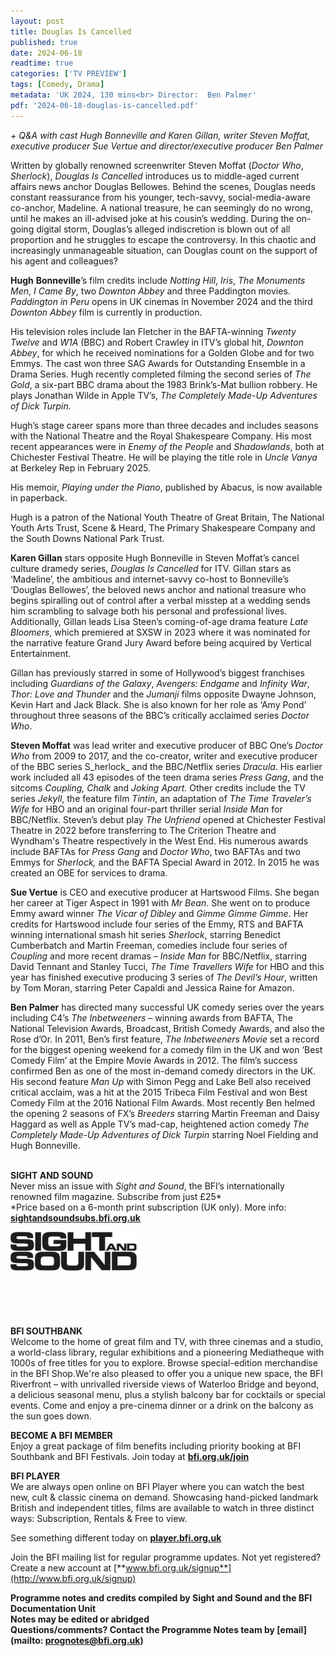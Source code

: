 ```yaml
---
layout: post
title: Douglas Is Cancelled
published: true
date: 2024-06-18
readtime: true
categories: ['TV PREVIEW']
tags: [Comedy, Drama]
metadata: 'UK 2024, 130 mins<br> Director:  Ben Palmer'
pdf: '2024-06-18-douglas-is-cancelled.pdf'
---
```


_+ Q&A with cast Hugh Bonneville and Karen Gillan, writer Steven Moffat, executive producer Sue Vertue and director/executive producer Ben Palmer_

Written by globally renowned screenwriter Steven Moffat (_Doctor Who_, _Sherlock_), _Douglas Is Cancelled_ introduces us to middle-aged current affairs news anchor Douglas Bellowes. Behind the scenes, Douglas needs constant reassurance from his younger, tech-savvy, social-media-aware co-anchor, Madeline. A national treasure, he can seemingly do no wrong, until he makes an ill-advised joke at his cousin’s wedding. During the on-going digital storm, Douglas’s alleged indiscretion is blown out of all proportion and he struggles to escape the controversy. In this chaotic and increasingly unmanageable situation, can Douglas count on the support of his agent and colleagues?

**Hugh**  **Bonneville**’s film credits include _Notting Hill_, _Iris_, _The Monuments Men_, _I Came By_, two _Downton Abbey_ and three Paddington movies. _Paddington in Peru_ opens in UK cinemas in November 2024 and the third _Downton Abbey_ film is currently in production.

His television roles include Ian Fletcher in the BAFTA-winning _Twenty Twelve_ and _W1A_ (BBC) and Robert Crawley in ITV’s global hit, _Downton Abbey_, for which he received nominations for a Golden Globe and for two Emmys. The cast won three SAG Awards for Outstanding Ensemble in a Drama Series. Hugh recently completed filming the second series of _The Gold_, a six-part BBC drama about the 1983 Brink’s-Mat bullion robbery. He plays Jonathan Wilde in Apple TV’s, _The Completely Made-Up Adventures of Dick Turpin._

Hugh’s stage career spans more than three decades and includes seasons with the National Theatre and the Royal Shakespeare Company. His most recent appearances were in _Enemy of the People_ and _Shadowlands_, both at Chichester Festival Theatre. He will be playing the title role in _Uncle Vanya_ at Berkeley Rep in February 2025.

His memoir, _Playing under the Piano_, published by Abacus, is now available in paperback.

Hugh is a patron of the National Youth Theatre of Great Britain, The National Youth Arts Trust, Scene & Heard, The Primary Shakespeare Company and the South Downs National Park Trust.

**Karen Gillan** stars opposite Hugh Bonneville in Steven Moffat’s cancel culture dramedy series, _Douglas Is Cancelled_ for ITV. Gillan stars as ‘Madeline’, the ambitious and internet-savvy co-host to Bonneville’s ‘Douglas Bellowes’, the beloved news anchor and national treasure who begins spiralling out of control after a verbal misstep at a wedding sends him scrambling to salvage both his personal and professional lives. Additionally, Gillan leads Lisa Steen’s coming-of-age drama feature _Late Bloomers_, which premiered at SXSW in 2023 where it was nominated for the narrative feature Grand Jury Award before being acquired by Vertical Entertainment.

Gillan has previously starred in some of Hollywood’s biggest franchises including _Guardians of the Galaxy_, _Avengers: Endgame_ and _Infinity War_, _Thor: Love and Thunder_ and the _Jumanji_ films opposite Dwayne Johnson, Kevin Hart and Jack Black. She is also known for her role as ‘Amy Pond’ throughout three seasons of the BBC’s critically acclaimed series _Doctor Who_.

**Steven Moffat** was lead writer and executive producer of BBC One’s _Doctor Who_ from 2009 to 2017, and the co-creator, writer and executive producer of the BBC series S_herlock_ and the BBC/Netflix series _Dracula_. His earlier work included all 43 episodes of the teen drama series _Press Gang_, and the sitcoms _Coupling, Chalk_ and _Joking Apart._ Other credits include  the TV series _Jekyll_, the feature film _Tintin_, an adaptation of _The Time Traveler’s Wife_ for HBO and an original four-part thriller serial _Inside Man_ for BBC/Netflix. Steven’s debut play _The Unfriend_ opened at Chichester Festival Theatre in 2022 before transferring to The Criterion Theatre and Wyndham's Theatre respectively in the West End. His numerous awards include BAFTAs for _Press Gang_ and _Doctor Who_, two BAFTAs and two Emmys for _Sherlock,_ and the BAFTA Special Award in 2012. In 2015 he was created an OBE for services to drama.

**Sue Vertue** is CEO and executive producer at Hartswood Films. She began her career at Tiger Aspect in 1991 with _Mr Bean_. She went on to produce Emmy award winner _The Vicar of Dibley_ and _Gimme Gimme Gimme_. Her credits for Hartswood include four series of the Emmy, RTS and BAFTA winning international smash hit series _Sherlock_, starring Benedict Cumberbatch and Martin Freeman, comedies include four series of _Coupling_ and more recent dramas – _Inside Man_ for BBC/Netflix, starring David Tennant and Stanley Tucci, _The Time Travellers Wife_ for HBO and this year has finished executive producing 3 series of _The Devil’s Hour_, written by Tom Moran, starring Peter Capaldi and Jessica Raine for Amazon.

**Ben Palmer** has directed many successful UK comedy series over the years including C4’s _The Inbetweeners_ – winning awards from BAFTA, The National Television Awards, Broadcast, British Comedy Awards, and also the Rose d’Or. In 2011, Ben’s first feature, _The Inbetweeners Movie_ set a record for the biggest opening weekend for a comedy film in the UK and won ‘Best Comedy Film’ at the Empire Movie Awards in 2012. The film’s success confirmed Ben as one of the most in-demand comedy directors in the UK. His second feature _Man Up_ with Simon Pegg and Lake Bell also received critical acclaim, was a hit at the 2015 Tribeca Film Festival and won Best Comedy Film at the 2016 National Film Awards. Most recently Ben helmed the opening 2 seasons of FX’s _Breeders_ starring Martin Freeman and Daisy Haggard as well as Apple TV’s mad-cap, heightened action comedy _The Completely Made-Up Adventures of Dick Turpin_ starring Noel Fielding and Hugh Bonneville.
<br>
<br>

**SIGHT AND SOUND**<br>
Never miss an issue with _Sight and Sound_, the BFI’s internationally renowned film magazine. Subscribe from just £25*<br>
*Price based on a 6-month print subscription (UK only). More info: [**sightandsoundsubs.bfi.org.uk**](https://sightandsoundsubs.bfi.org.uk/subscribe)

<img style="float: left;" src="/img/sight-and-sound.jpg" width="40%" height="40%"><br><br><br><br><br><br><br><br>

**BFI SOUTHBANK**  
Welcome to the home of great film and TV, with three cinemas and a studio, a world-class library, regular exhibitions and a pioneering Mediatheque with 1000s of free titles for you to explore. Browse special-edition merchandise in the BFI Shop.We&#39;re also pleased to offer you a unique new space, the BFI Riverfront – with unrivalled riverside views of Waterloo Bridge and beyond, a delicious seasonal menu, plus a stylish balcony bar for cocktails or special events. Come and enjoy a pre-cinema dinner or a drink on the balcony as the sun goes down.  

**BECOME A BFI MEMBER**  
Enjoy a great package of film benefits including priority booking at BFI Southbank and BFI Festivals. Join today at [**bfi.org.uk/join**](http://www.bfi.org.uk/join)  

**BFI PLAYER**  
 We are always open online on BFI Player where you can watch the best new, cult &amp; classic cinema on demand. Showcasing hand-picked landmark British and independent titles, films are available to watch in three distinct ways: Subscription, Rentals &amp; Free to view.  

See something different today on [**player.bfi.org.uk**](https://player.bfi.org.uk)  

Join the BFI mailing list for regular programme updates. Not yet registered? Create a new account at [**www.bfi.org.uk/signup**](http://www.bfi.org.uk/signup)

**Programme notes and credits compiled by Sight and Sound and the BFI Documentation Unit  
Notes may be edited or abridged  
Questions/comments? Contact the Programme Notes team by [email](mailto: prognotes@bfi.org.uk)**
<!--stackedit_data:
eyJoaXN0b3J5IjpbLTU3MTQ0OTkxMl19
-->
